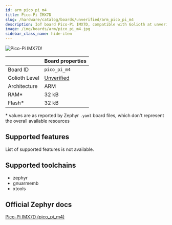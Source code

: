 ```yaml
---
id: arm_pico_pi_m4
title: Pico-Pi IMX7D
slug: /hardware/catalog/boards/unverified/arm_pico_pi_m4
description: IoT board Pico-Pi IMX7D, compatible with Golioth at unverified level.
image: /img/boards/arm/pico_pi_m4.jpg
sidebar_class_name: hide-item
---
```


[//]: # (This is an auto-generated file, do not edit! Changes to it will be lost upon re-generation)

![Pico-Pi IMX7D!](/img/boards/arm/pico_pi_m4.jpg "Pico-Pi IMX7D")

|                | Board properties     |
| -------------  | -------------------- |
| Board ID       | `pico_pi_m4` |
| Golioth Level  | [Unverified](/hardware#unverified-boards) |
| Architecture   | ARM |
| RAM*           | 32 kB |
| Flash*         | 32 kB |

\* values are as reported by Zephyr `.yaml` board files, which don't represent the overall available resources



## Supported features

List of supported features is not available.

## Supported toolchains

* zephyr
* gnuarmemb
* xtools

## Official Zephyr docs

[Pico-Pi IMX7D (pico_pi_m4)](https://docs.zephyrproject.org/latest/boards/arm/pico_pi_m4/doc/index.html)
